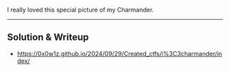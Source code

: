 I really loved this special picture of my Charmander.

---

## Solution & Writeup
- https://0x0w1z.github.io/2024/09/29/Created_ctfs/i%3C3charmander/index/
